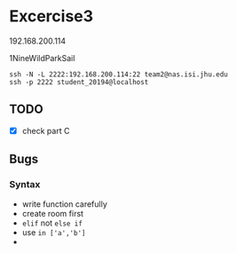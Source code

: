 # Excercise3

192.168.200.114

1NineWildParkSail

```
ssh -N -L 2222:192.168.200.114:22 team2@nas.isi.jhu.edu
ssh -p 2222 student_20194@localhost
```

## TODO

- [x] check part C

## Bugs

### Syntax

* write function carefully
* create room first
* `elif` not `else if`
* use `in ['a','b']`
* 